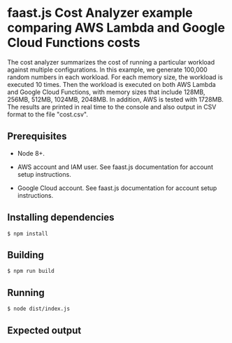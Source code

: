 # faast.js Cost Analyzer example comparing AWS Lambda and Google Cloud Functions costs

The cost analyzer summarizes the cost of running a particular workload against multiple configurations. In this example, we generate 100,000 random numbers in each workload. For each memory size, the workload is executed 10 times. Then the workload is executed on both AWS Lambda and Google Cloud Functions, with memory sizes that include 128MB, 256MB, 512MB, 1024MB, 2048MB. In addition, AWS is tested with 1728MB. The results are printed in real time to the console and also output in CSV format to the file "cost.csv".

## Prerequisites

-   Node 8+.

-   AWS account and IAM user. See faast.js documentation for account setup instructions.

-   Google Cloud account. See faast.js documentation for account setup instructions.

## Installing dependencies

```shell
$ npm install
```

## Building

```shell
$ npm run build
```

## Running

```shell
$ node dist/index.js
```

## Expected output

```text

```

